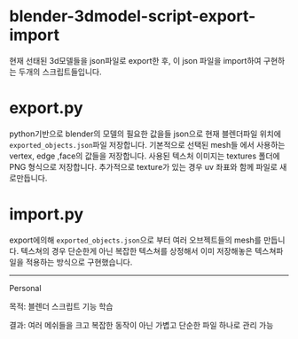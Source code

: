 # blender-3dmodel-script-export-import

현재 선태된 3d모델들을 json파일로 export한 후, 이 json 파일을 import하여 구현하는 두개의 스크립트들입니다.

# export.py
python기반으로 blender의 모델의 필요한 값을들 json으로 현재 블렌더파일 위치에 `exported_objects.json`파일 저장합니다.
기본적으로 선택된 mesh들 에서 사용하는 vertex, edge ,face의 값들을 저장합니다.
사용된 텍스처 이미지는 textures 폴더에 PNG 형식으로 저장합니다.
추가적으로 texture가 있는 경우 uv 좌표와 함께 파일로 새로만듭니다.


# import.py
export에의해 `exported_objects.json`으로 부터 여러 오브젝트들의 mesh를 만듭니다.
텍스쳐의 경우 단순한게 아닌 복잡한 텍스쳐를 상정해서 이미 저장해놓은 텍스쳐파일을 적용하는 방식으로 구현했습니다.


---

Personal

목적: 블렌더 스크립트 기능 학습

결과: 여러 메쉬들을 크고 복잡한 동작이 아닌 가볍고 단순한 파일 하나로 관리 가능

